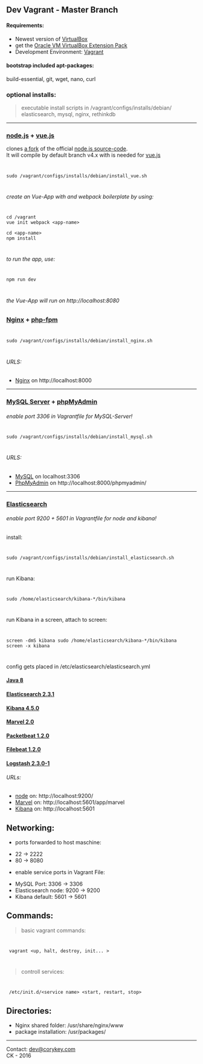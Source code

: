 ## Dev Vagrant - Master Branch

#### Requirements:
+ Newest version of [VirtualBox](https://www.virtualbox.org/wiki/Downloads)
+ get the [Oracle VM VirtualBox Extension Pack](http://download.virtualbox.org/virtualbox/5.1.4/Oracle_VM_VirtualBox_Extension_Pack-5.1.4-110228.vbox-extpack)
+ Development Environment: [Vagrant](https://www.vagrantup.com/downloads.html)

#### bootstrap included apt-packages:
build-essential, git, wget, nano, curl

### optional installs:

>executable install scripts in /vagrant/configs/installs/debian/<br>
>elasticsearch, mysql, nginx, rethinkdb

***

### [node.js](https://nodejs.org) + [vue.js](https://vuejs.org)
clones [a fork](https://github.com/corykey/node) of the official [node.js source-code](https://github.com/nodejs/node).<br>It will compile by default branch v4.x with is needed for [vue.js](https://vuejs.org)
######
#
	sudo /vagrant/configs/installs/debian/install_vue.sh
#
###### create an Vue-App with and webpack boilerplate by using:
#
	cd /vagrant
    vue init webpack <app-name>

	cd <app-name>
	npm install
#
###### to run the app, use:
#
	npm run dev
#
###### the Vue-App will run on http://localhost:8080
### [Nginx](http://nginx.org/) + [php-fpm](http://php-fpm.org/)

#
	sudo /vagrant/configs/installs/debian/install_nginx.sh
#
###### URLS:
+ [Nginx](http://nginx.org/) on http://localhost:8000

***

### [MySQL Server](https://www.mysql.de/) + [phpMyAdmin](https://www.phpmyadmin.net/)
###### enable port 3306 in Vagrantfile for MySQL-Server!
#
	sudo /vagrant/configs/installs/debian/install_mysql.sh
#

###### URLS:
+ [MySQL](https://www.mysql.de/) on localhost:3306
+ [PhpMyAdmin](https://www.phpmyadmin.net/) on http://localhost:8000/phpmyadmin/

***

### [Elasticsearch](https://www.elastic.co/)
###### enable port 9200 + 5601 in Vagrantfile for node and kibana!
install:
#
	sudo /vagrant/configs/installs/debian/install_elasticsearch.sh
#

run Kibana:
#
	sudo /home/elasticsearch/kibana-*/bin/kibana
#
run Kibana in a screen, attach to screen:
#
	screen -dmS kibana sudo /home/elasticsearch/kibana-*/bin/kibana
    screen -x kibana
#
config gets placed in /etc/elasticsearch/elasticsearch.yml
<br>

#### [Java 8](http://www.oracle.com/technetwork/java/javase/overview/java8-2100321.html)
#### [Elasticsearch 2.3.1](https://www.elastic.co/products/elasticsearch)
#### [Kibana 4.5.0](https://www.elastic.co/products/kibana)
#### [Marvel 2.0](https://www.elastic.co/products/marvel)
#### [Packetbeat 1.2.0](https://www.elastic.co/products/beats)
#### [Filebeat 1.2.0](https://www.elastic.co/products/beats)
#### [Logstash 2.3.0-1](https://www.elastic.co/products/logstash)


###### URLs:
+ [node](https://www.elastic.co/guide/en/elasticsearch/reference/current/index.html) on: http://localhost:9200/
+ [Marvel](https://www.elastic.co/guide/en/marvel/current/index.html) on: http://localhost:5601/app/marvel
+ [Kibana](https://www.elastic.co/guide/en/kibana/current/index.html) on: http://localhost:5601
## Networking:

* ports forwarded to host maschine:
+ 22 -> 2222
+ 80 -> 8080

* enable service ports in Vagrant File:
+ MySQL Port: 3306 -> 3306
+ Elasticsearch node: 9200 -> 9200
+ Kibana default: 5601 -> 5601

## Commands:

> basic vagrant commands:
#
     vagrant <up, halt, destroy, init... >
 #
 > controll services:
  #
     /etc/init.d/<service name> <start, restart, stop>

## Directories:

 - Nginx shared folder: /usr/share/nginx/www
 - package installation: /usr/packages/


***

Contact: <dev@corykey.com>
<br>CK - 2016
